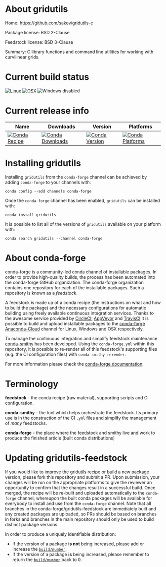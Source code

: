 About gridutils
===============

Home: https://github.com/sakov/gridutils-c

Package license: BSD 2-Clause

Feedstock license: BSD 3-Clause

Summary: C library functions and command line utilities for working with curvilinear grids.



Current build status
====================

[![Linux](https://img.shields.io/circleci/project/github/conda-forge/gridutils-feedstock/master.svg?label=Linux)](https://circleci.com/gh/conda-forge/gridutils-feedstock)
[![OSX](https://img.shields.io/travis/conda-forge/gridutils-feedstock/master.svg?label=macOS)](https://travis-ci.org/conda-forge/gridutils-feedstock)
![Windows disabled](https://img.shields.io/badge/Windows-disabled-lightgrey.svg)

Current release info
====================

| Name | Downloads | Version | Platforms |
| --- | --- | --- | --- |
| [![Conda Recipe](https://img.shields.io/badge/recipe-gridutils-green.svg)](https://anaconda.org/conda-forge/gridutils) | [![Conda Downloads](https://img.shields.io/conda/dn/conda-forge/gridutils.svg)](https://anaconda.org/conda-forge/gridutils) | [![Conda Version](https://img.shields.io/conda/vn/conda-forge/gridutils.svg)](https://anaconda.org/conda-forge/gridutils) | [![Conda Platforms](https://img.shields.io/conda/pn/conda-forge/gridutils.svg)](https://anaconda.org/conda-forge/gridutils) |

Installing gridutils
====================

Installing `gridutils` from the `conda-forge` channel can be achieved by adding `conda-forge` to your channels with:

```
conda config --add channels conda-forge
```

Once the `conda-forge` channel has been enabled, `gridutils` can be installed with:

```
conda install gridutils
```

It is possible to list all of the versions of `gridutils` available on your platform with:

```
conda search gridutils --channel conda-forge
```


About conda-forge
=================

conda-forge is a community-led conda channel of installable packages.
In order to provide high-quality builds, the process has been automated into the
conda-forge GitHub organization. The conda-forge organization contains one repository
for each of the installable packages. Such a repository is known as a *feedstock*.

A feedstock is made up of a conda recipe (the instructions on what and how to build
the package) and the necessary configurations for automatic building using freely
available continuous integration services. Thanks to the awesome service provided by
[CircleCI](https://circleci.com/), [AppVeyor](https://www.appveyor.com/)
and [TravisCI](https://travis-ci.org/) it is possible to build and upload installable
packages to the [conda-forge](https://anaconda.org/conda-forge)
[Anaconda-Cloud](https://anaconda.org/) channel for Linux, Windows and OSX respectively.

To manage the continuous integration and simplify feedstock maintenance
[conda-smithy](https://github.com/conda-forge/conda-smithy) has been developed.
Using the ``conda-forge.yml`` within this repository, it is possible to re-render all of
this feedstock's supporting files (e.g. the CI configuration files) with ``conda smithy rerender``.

For more information please check the [conda-forge documentation](https://conda-forge.org/docs/).

Terminology
===========

**feedstock** - the conda recipe (raw material), supporting scripts and CI configuration.

**conda-smithy** - the tool which helps orchestrate the feedstock.
                   Its primary use is in the construction of the CI ``.yml`` files
                   and simplify the management of *many* feedstocks.

**conda-forge** - the place where the feedstock and smithy live and work to
                  produce the finished article (built conda distributions)


Updating gridutils-feedstock
============================

If you would like to improve the gridutils recipe or build a new
package version, please fork this repository and submit a PR. Upon submission,
your changes will be run on the appropriate platforms to give the reviewer an
opportunity to confirm that the changes result in a successful build. Once
merged, the recipe will be re-built and uploaded automatically to the
`conda-forge` channel, whereupon the built conda packages will be available for
everybody to install and use from the `conda-forge` channel.
Note that all branches in the conda-forge/gridutils-feedstock are
immediately built and any created packages are uploaded, so PRs should be based
on branches in forks and branches in the main repository should only be used to
build distinct package versions.

In order to produce a uniquely identifiable distribution:
 * If the version of a package **is not** being increased, please add or increase
   the [``build/number``](https://conda.io/docs/user-guide/tasks/build-packages/define-metadata.html#build-number-and-string).
 * If the version of a package **is** being increased, please remember to return
   the [``build/number``](https://conda.io/docs/user-guide/tasks/build-packages/define-metadata.html#build-number-and-string)
   back to 0.
